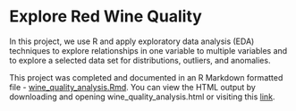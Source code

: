 # Explore Red Wine Quality 

In this project, we use R and apply exploratory data analysis (EDA) techniques to explore relationships in one variable to multiple variables and to explore a selected data set for distributions, outliers, and anomalies.

This project was completed and documented in an R Markdown formatted file - [wine_quality_analysis.Rmd](https://github.com/nanli-7/nanodegree-wine-quality/blob/master/wine_quality_analysis.Rmd). You can view the HTML output by downloading and opening wine_quality_analysis.html or visiting this [link](https://github.com/nanli-7/nanodegree-wine-quality/blob/master/wine_quality_analysis.html).
